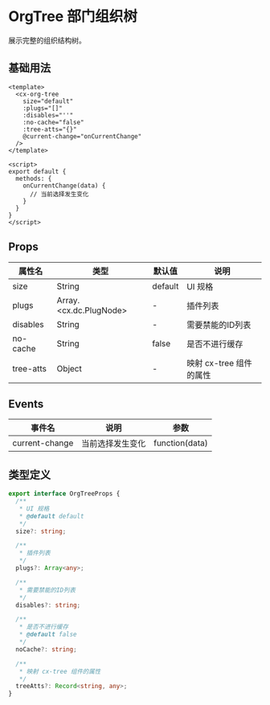 # OrgTree 部门组织树

展示完整的组织结构树。

## 基础用法

```vue
<template>
  <cx-org-tree
    size="default"
    :plugs="[]"
    :disables="''"
    :no-cache="false"
    :tree-atts="{}"
    @current-change="onCurrentChange"
  />
</template>

<script>
export default {
  methods: {
    onCurrentChange(data) {
      // 当前选择发生变化
    }
  }
}
</script>
```

## Props

| 属性名 | 类型 | 默认值 | 说明 |
|--------|------|--------|------|
| size | String | default | UI 规格 |
| plugs | Array.<cx.dc.PlugNode> | - | 插件列表 |
| disables | String | - | 需要禁能的ID列表 |
| no-cache | String | false | 是否不进行缓存 |
| tree-atts | Object | - | 映射 cx-tree 组件的属性 |

## Events

| 事件名 | 说明 | 参数 |
|--------|------|------|
| current-change | 当前选择发生变化 | function(data) |

## 类型定义

```ts
export interface OrgTreeProps {
  /**
   * UI 规格
   * @default default
   */
  size?: string;

  /**
   * 插件列表
   */
  plugs?: Array<any>;

  /**
   * 需要禁能的ID列表
   */
  disables?: string;

  /**
   * 是否不进行缓存
   * @default false
   */
  noCache?: string;

  /**
   * 映射 cx-tree 组件的属性
   */
  treeAtts?: Record<string, any>;
} 